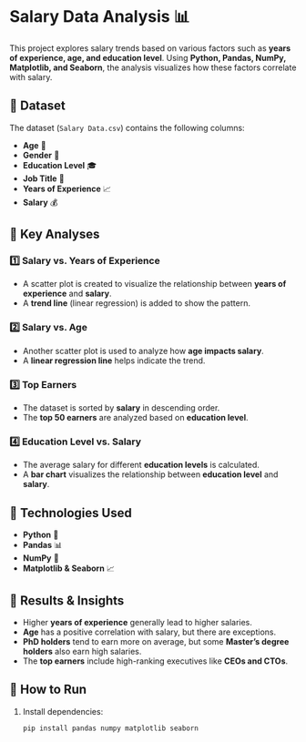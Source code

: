 # Salary Data Analysis 📊

This project explores salary trends based on various factors such as **years of experience, age, and education level**. Using **Python, Pandas, NumPy, Matplotlib, and Seaborn**, the analysis visualizes how these factors correlate with salary.

## 📂 Dataset

The dataset (`Salary Data.csv`) contains the following columns:
- **Age** 📅
- **Gender** 🚻
- **Education Level** 🎓
- **Job Title** 💼
- **Years of Experience** 📈
- **Salary** 💰

## 📌 Key Analyses

### 1️⃣ Salary vs. Years of Experience
- A scatter plot is created to visualize the relationship between **years of experience** and **salary**.
- A **trend line** (linear regression) is added to show the pattern.

### 2️⃣ Salary vs. Age
- Another scatter plot is used to analyze how **age impacts salary**.
- A **linear regression line** helps indicate the trend.

### 3️⃣ Top Earners
- The dataset is sorted by **salary** in descending order.
- The **top 50 earners** are analyzed based on **education level**.

### 4️⃣ Education Level vs. Salary
- The average salary for different **education levels** is calculated.
- A **bar chart** visualizes the relationship between **education level** and **salary**.

## 🔧 Technologies Used
- **Python** 🐍
- **Pandas** 📊
- **NumPy** 🔢
- **Matplotlib & Seaborn** 📈

## 📌 Results & Insights
- Higher **years of experience** generally lead to higher salaries.
- **Age** has a positive correlation with salary, but there are exceptions.
- **PhD holders** tend to earn more on average, but some **Master’s degree holders** also earn high salaries.
- The **top earners** include high-ranking executives like **CEOs and CTOs**.

## 🚀 How to Run
1. Install dependencies:
   ```bash
   pip install pandas numpy matplotlib seaborn
